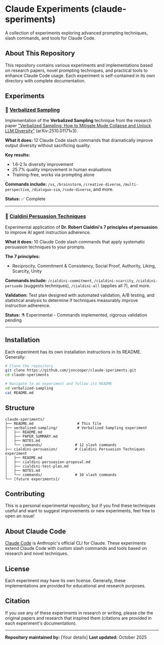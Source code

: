 # Claude Experiments (claude-speriments)

A collection of experiments exploring advanced prompting techniques, slash commands, and tools for Claude Code.

## About This Repository

This repository contains various experiments and implementations based on research papers, novel prompting techniques, and practical tools to enhance Claude Code usage. Each experiment is self-contained in its own directory with complete documentation.

## Experiments

### 🎲 [Verbalized Sampling](./verbalized-sampling/)

Implementation of the **Verbalized Sampling** technique from the research paper ["Verbalized Sampling: How to Mitigate Mode Collapse and Unlock LLM Diversity"](https://arxiv.org/abs/2510.01171) (arXiv:2510.01171v3).

**What it does:** 12 Claude Code slash commands that dramatically improve output diversity without sacrificing quality.

**Key results:**
- 1.6-2.1x diversity improvement
- 25.7% quality improvement in human evaluations
- Training-free, works via prompting alone

**Commands include:** `/vs`, `/brainstorm`, `/creative-diverse`, `/multi-perspective`, `/dialogue-sim`, `/code-diverse`, and more.

**Status:** ✅ Complete

---

### 🎯 [Cialdini Persuasion Techniques](./cialdini-persuasion/)

Experimental application of **Dr. Robert Cialdini's 7 principles of persuasion** to improve AI agent instruction adherence.

**What it does:** 10 Claude Code slash commands that apply systematic persuasion techniques to your prompts.

**The 7 principles:**
- Reciprocity, Commitment & Consistency, Social Proof, Authority, Liking, Scarcity, Unity

**Commands include:** `/cialdini-commitment`, `/cialdini-scarcity`, `/cialdini-persuade` (suggests techniques), `/cialdini-all` (applies all 7), and more.

**Validation:** Test plan designed with automated validation, A/B testing, and statistical analysis to determine if techniques measurably improve instruction adherence.

**Status:** ⚗️ Experimental - Commands implemented, rigorous validation pending

---

## Installation

Each experiment has its own installation instructions in its README. Generally:

```bash
# Clone the repository
git clone https://github.com/joncooper/claude-speriments.git
cd claude-speriments

# Navigate to an experiment and follow its README
cd verbalized-sampling
cat README.md
```

## Structure

```
claude-speriments/
├── README.md                    # This file
├── verbalized-sampling/         # Verbalized Sampling experiment
│   ├── README.md
│   ├── PAPER_SUMMARY.md
│   ├── NOTES.md
│   └── commands/               # 12 slash commands
├── cialdini-persuasion/        # Cialdini Persuasion Techniques experiment
│   ├── README.md
│   ├── cialdini-persuasion-proposal.md
│   ├── cialdini-test-plan.md
│   ├── NOTES.md
│   └── commands/               # 10 slash commands
└── [future experiments]/
```

## Contributing

This is a personal experimental repository, but if you find these techniques useful and want to suggest improvements or new experiments, feel free to open an issue!

## About Claude Code

[Claude Code](https://claude.com/claude-code) is Anthropic's official CLI for Claude. These experiments extend Claude Code with custom slash commands and tools based on research and novel techniques.

## License

Each experiment may have its own license. Generally, these implementations are provided for educational and research purposes.

## Citation

If you use any of these experiments in research or writing, please cite the original papers and research that inspired them (citations are provided in each experiment's documentation).

---

**Repository maintained by:** [Your details]
**Last updated:** October 2025
